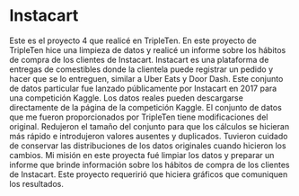 # Instacart
Este es el proyecto 4 que realicé en TripleTen.
En este proyecto de TripleTen hice una limpieza de datos y realicé un informe sobre los hábitos de compra de los clientes de Instacart.
Instacart es una plataforma de entregas de comestibles donde la clientela puede registrar un pedido y hacer que se lo entreguen, similar a Uber Eats y Door Dash. Este conjunto de datos particular fue lanzado públicamente por Instacart en 2017 para una competición Kaggle. Los datos reales pueden descargarse directamente de la página de la competición Kaggle.
El conjunto de datos que me fueron proporcionados por TripleTen tiene modificaciones del original. Redujeron el tamaño del conjunto para que los cálculos se hicieran más rápido e introdujeron valores ausentes y duplicados. Tuvieron cuidado de conservar las distribuciones de los datos originales cuando hicieron los cambios.
Mi misión en este proyecta fué limpiar los datos y preparar un informe que brinde información sobre los hábitos de compra de los clientes de Instacart.
Este proyecto requeririó que hiciera gráficos que comuniquen los resultados.
